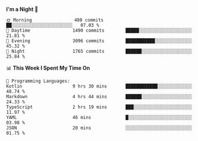 <!--START_SECTION:waka-->
**I'm a Night 🦉** 

```text
🌞 Morning                480 commits         ██░░░░░░░░░░░░░░░░░░░░░░░   07.03 % 
🌆 Daytime                1490 commits        █████░░░░░░░░░░░░░░░░░░░░   21.81 % 
🌃 Evening                3096 commits        ███████████░░░░░░░░░░░░░░   45.32 % 
🌙 Night                  1765 commits        ██████░░░░░░░░░░░░░░░░░░░   25.84 % 
```


📊 **This Week I Spent My Time On** 

```text
💬 Programming Languages: 
Kotlin                   9 hrs 30 mins       ████████████░░░░░░░░░░░░░   48.74 % 
Markdown                 4 hrs 44 mins       ██████░░░░░░░░░░░░░░░░░░░   24.33 % 
TypeScript               2 hrs 19 mins       ███░░░░░░░░░░░░░░░░░░░░░░   11.97 % 
YAML                     46 mins             █░░░░░░░░░░░░░░░░░░░░░░░░   03.98 % 
JSON                     20 mins             ░░░░░░░░░░░░░░░░░░░░░░░░░   01.75 % 
```


<!--END_SECTION:waka-->
